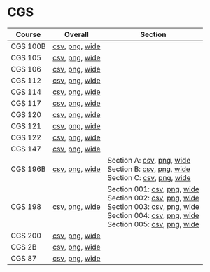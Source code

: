 # CGS

| Course | Overall | Section |
| ------ | ------- | ------- |
| CGS 100B | [csv](https://github.com/UCSD-Historical-Enrollment-Data/2025Spring/blob/main/overall/CGS%20100B.csv), [png](https://raw.githubusercontent.com/UCSD-Historical-Enrollment-Data/2025Spring/main/plot_overall/CGS%20100B.png), [wide](https://raw.githubusercontent.com/UCSD-Historical-Enrollment-Data/2025Spring/main/plot_overall_wide/CGS%20100B.png) |  |
| CGS 105 | [csv](https://github.com/UCSD-Historical-Enrollment-Data/2025Spring/blob/main/overall/CGS%20105.csv), [png](https://raw.githubusercontent.com/UCSD-Historical-Enrollment-Data/2025Spring/main/plot_overall/CGS%20105.png), [wide](https://raw.githubusercontent.com/UCSD-Historical-Enrollment-Data/2025Spring/main/plot_overall_wide/CGS%20105.png) |  |
| CGS 106 | [csv](https://github.com/UCSD-Historical-Enrollment-Data/2025Spring/blob/main/overall/CGS%20106.csv), [png](https://raw.githubusercontent.com/UCSD-Historical-Enrollment-Data/2025Spring/main/plot_overall/CGS%20106.png), [wide](https://raw.githubusercontent.com/UCSD-Historical-Enrollment-Data/2025Spring/main/plot_overall_wide/CGS%20106.png) |  |
| CGS 112 | [csv](https://github.com/UCSD-Historical-Enrollment-Data/2025Spring/blob/main/overall/CGS%20112.csv), [png](https://raw.githubusercontent.com/UCSD-Historical-Enrollment-Data/2025Spring/main/plot_overall/CGS%20112.png), [wide](https://raw.githubusercontent.com/UCSD-Historical-Enrollment-Data/2025Spring/main/plot_overall_wide/CGS%20112.png) |  |
| CGS 114 | [csv](https://github.com/UCSD-Historical-Enrollment-Data/2025Spring/blob/main/overall/CGS%20114.csv), [png](https://raw.githubusercontent.com/UCSD-Historical-Enrollment-Data/2025Spring/main/plot_overall/CGS%20114.png), [wide](https://raw.githubusercontent.com/UCSD-Historical-Enrollment-Data/2025Spring/main/plot_overall_wide/CGS%20114.png) |  |
| CGS 117 | [csv](https://github.com/UCSD-Historical-Enrollment-Data/2025Spring/blob/main/overall/CGS%20117.csv), [png](https://raw.githubusercontent.com/UCSD-Historical-Enrollment-Data/2025Spring/main/plot_overall/CGS%20117.png), [wide](https://raw.githubusercontent.com/UCSD-Historical-Enrollment-Data/2025Spring/main/plot_overall_wide/CGS%20117.png) |  |
| CGS 120 | [csv](https://github.com/UCSD-Historical-Enrollment-Data/2025Spring/blob/main/overall/CGS%20120.csv), [png](https://raw.githubusercontent.com/UCSD-Historical-Enrollment-Data/2025Spring/main/plot_overall/CGS%20120.png), [wide](https://raw.githubusercontent.com/UCSD-Historical-Enrollment-Data/2025Spring/main/plot_overall_wide/CGS%20120.png) |  |
| CGS 121 | [csv](https://github.com/UCSD-Historical-Enrollment-Data/2025Spring/blob/main/overall/CGS%20121.csv), [png](https://raw.githubusercontent.com/UCSD-Historical-Enrollment-Data/2025Spring/main/plot_overall/CGS%20121.png), [wide](https://raw.githubusercontent.com/UCSD-Historical-Enrollment-Data/2025Spring/main/plot_overall_wide/CGS%20121.png) |  |
| CGS 122 | [csv](https://github.com/UCSD-Historical-Enrollment-Data/2025Spring/blob/main/overall/CGS%20122.csv), [png](https://raw.githubusercontent.com/UCSD-Historical-Enrollment-Data/2025Spring/main/plot_overall/CGS%20122.png), [wide](https://raw.githubusercontent.com/UCSD-Historical-Enrollment-Data/2025Spring/main/plot_overall_wide/CGS%20122.png) |  |
| CGS 147 | [csv](https://github.com/UCSD-Historical-Enrollment-Data/2025Spring/blob/main/overall/CGS%20147.csv), [png](https://raw.githubusercontent.com/UCSD-Historical-Enrollment-Data/2025Spring/main/plot_overall/CGS%20147.png), [wide](https://raw.githubusercontent.com/UCSD-Historical-Enrollment-Data/2025Spring/main/plot_overall_wide/CGS%20147.png) |  |
| CGS 196B | [csv](https://github.com/UCSD-Historical-Enrollment-Data/2025Spring/blob/main/overall/CGS%20196B.csv), [png](https://raw.githubusercontent.com/UCSD-Historical-Enrollment-Data/2025Spring/main/plot_overall/CGS%20196B.png), [wide](https://raw.githubusercontent.com/UCSD-Historical-Enrollment-Data/2025Spring/main/plot_overall_wide/CGS%20196B.png) | Section A: [csv](https://github.com/UCSD-Historical-Enrollment-Data/2025Spring/blob/main/section/CGS%20196B_A.csv), [png](https://raw.githubusercontent.com/UCSD-Historical-Enrollment-Data/2025Spring/main/plot_section/CGS%20196B_A.png), [wide](https://raw.githubusercontent.com/UCSD-Historical-Enrollment-Data/2025Spring/main/plot_section_wide/CGS%20196B_A.png)<br>Section B: [csv](https://github.com/UCSD-Historical-Enrollment-Data/2025Spring/blob/main/section/CGS%20196B_B.csv), [png](https://raw.githubusercontent.com/UCSD-Historical-Enrollment-Data/2025Spring/main/plot_section/CGS%20196B_B.png), [wide](https://raw.githubusercontent.com/UCSD-Historical-Enrollment-Data/2025Spring/main/plot_section_wide/CGS%20196B_B.png)<br>Section C: [csv](https://github.com/UCSD-Historical-Enrollment-Data/2025Spring/blob/main/section/CGS%20196B_C.csv), [png](https://raw.githubusercontent.com/UCSD-Historical-Enrollment-Data/2025Spring/main/plot_section/CGS%20196B_C.png), [wide](https://raw.githubusercontent.com/UCSD-Historical-Enrollment-Data/2025Spring/main/plot_section_wide/CGS%20196B_C.png) |
| CGS 198 | [csv](https://github.com/UCSD-Historical-Enrollment-Data/2025Spring/blob/main/overall/CGS%20198.csv), [png](https://raw.githubusercontent.com/UCSD-Historical-Enrollment-Data/2025Spring/main/plot_overall/CGS%20198.png), [wide](https://raw.githubusercontent.com/UCSD-Historical-Enrollment-Data/2025Spring/main/plot_overall_wide/CGS%20198.png) | Section 001: [csv](https://github.com/UCSD-Historical-Enrollment-Data/2025Spring/blob/main/section/CGS%20198_001.csv), [png](https://raw.githubusercontent.com/UCSD-Historical-Enrollment-Data/2025Spring/main/plot_section/CGS%20198_001.png), [wide](https://raw.githubusercontent.com/UCSD-Historical-Enrollment-Data/2025Spring/main/plot_section_wide/CGS%20198_001.png)<br>Section 002: [csv](https://github.com/UCSD-Historical-Enrollment-Data/2025Spring/blob/main/section/CGS%20198_002.csv), [png](https://raw.githubusercontent.com/UCSD-Historical-Enrollment-Data/2025Spring/main/plot_section/CGS%20198_002.png), [wide](https://raw.githubusercontent.com/UCSD-Historical-Enrollment-Data/2025Spring/main/plot_section_wide/CGS%20198_002.png)<br>Section 003: [csv](https://github.com/UCSD-Historical-Enrollment-Data/2025Spring/blob/main/section/CGS%20198_003.csv), [png](https://raw.githubusercontent.com/UCSD-Historical-Enrollment-Data/2025Spring/main/plot_section/CGS%20198_003.png), [wide](https://raw.githubusercontent.com/UCSD-Historical-Enrollment-Data/2025Spring/main/plot_section_wide/CGS%20198_003.png)<br>Section 004: [csv](https://github.com/UCSD-Historical-Enrollment-Data/2025Spring/blob/main/section/CGS%20198_004.csv), [png](https://raw.githubusercontent.com/UCSD-Historical-Enrollment-Data/2025Spring/main/plot_section/CGS%20198_004.png), [wide](https://raw.githubusercontent.com/UCSD-Historical-Enrollment-Data/2025Spring/main/plot_section_wide/CGS%20198_004.png)<br>Section 005: [csv](https://github.com/UCSD-Historical-Enrollment-Data/2025Spring/blob/main/section/CGS%20198_005.csv), [png](https://raw.githubusercontent.com/UCSD-Historical-Enrollment-Data/2025Spring/main/plot_section/CGS%20198_005.png), [wide](https://raw.githubusercontent.com/UCSD-Historical-Enrollment-Data/2025Spring/main/plot_section_wide/CGS%20198_005.png) |
| CGS 200 | [csv](https://github.com/UCSD-Historical-Enrollment-Data/2025Spring/blob/main/overall/CGS%20200.csv), [png](https://raw.githubusercontent.com/UCSD-Historical-Enrollment-Data/2025Spring/main/plot_overall/CGS%20200.png), [wide](https://raw.githubusercontent.com/UCSD-Historical-Enrollment-Data/2025Spring/main/plot_overall_wide/CGS%20200.png) |  |
| CGS 2B | [csv](https://github.com/UCSD-Historical-Enrollment-Data/2025Spring/blob/main/overall/CGS%202B.csv), [png](https://raw.githubusercontent.com/UCSD-Historical-Enrollment-Data/2025Spring/main/plot_overall/CGS%202B.png), [wide](https://raw.githubusercontent.com/UCSD-Historical-Enrollment-Data/2025Spring/main/plot_overall_wide/CGS%202B.png) |  |
| CGS 87 | [csv](https://github.com/UCSD-Historical-Enrollment-Data/2025Spring/blob/main/overall/CGS%2087.csv), [png](https://raw.githubusercontent.com/UCSD-Historical-Enrollment-Data/2025Spring/main/plot_overall/CGS%2087.png), [wide](https://raw.githubusercontent.com/UCSD-Historical-Enrollment-Data/2025Spring/main/plot_overall_wide/CGS%2087.png) |  |
